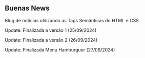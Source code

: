 ## Buenas News

Blog de notícias utilizando as Tags Semânticas do HTML e CSS.

Update: Finalizada a versão 1 (25/09/2024)

Update: Finalizada a versão 2 (26/09/2024)

Update: Finalizada Menu Hamburguer (27/09/2024)

